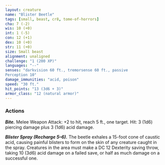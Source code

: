 ```yaml
---
layout: creature
name: "Blister Beetle"
tags: [small, beast, cr8, tome-of-horrors]
cha: 7 (-2)
wis: 10 (+0)
int: 1 (-5)
con: 12 (+1)
dex: 10 (+0)
str: 11 (+0)
size: Small beast
alignment: unaligned
challenge: "1 (200 XP)"
languages: "--"
senses: "darkvision 60 ft., tremorsense 60 ft., passive
Perception 10"
damage_immunities: "acid, poison"
speed: "30 ft."
hit_points: "13 (3d6 + 3)"
armor_class: "12 (natural armor)"
---
```


### Actions

***Bite.*** Melee Weapon Attack: +2 to hit, reach 5 ft., one target. Hit: 3 (1d6)
piercing damage plus 3 (1d6) acid damage.

***Blister Spray (Recharge 5–6).*** The beetle exhales a 15-foot cone of
caustic acid, causing painful blisters to form on the skin of any creature
caught in the spray. Creatures in the area must make a DC 12 Dexterity
saving throw, taking 10 (3d6) acid damage on a failed save, or half as
much damage on a successful one.

